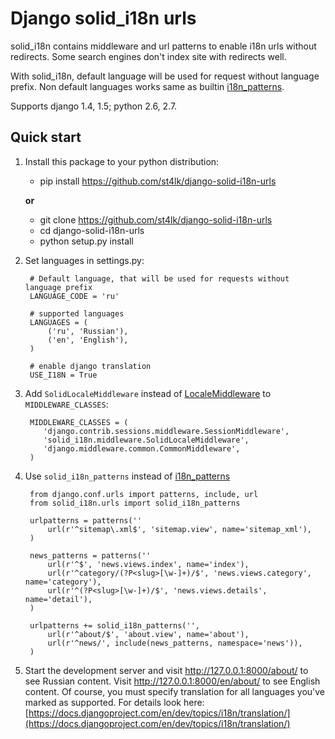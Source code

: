 Django solid_i18n urls
=====

solid_i18n contains middleware and url patterns to enable i18n urls without redirects. Some search engines don't index site with redirects well.

With solid_i18n, default language will be used for request
without language prefix. Non default languages works same as builtin [i18n_patterns](https://docs.djangoproject.com/en/dev/topics/i18n/translation/#django.conf.urls.i18n.i18n_patterns).

Supports django 1.4, 1.5; python 2.6, 2.7.


Quick start
-----------

1. Install this package to your python distribution:

    - pip install https://github.com/st4lk/django-solid-i18n-urls

    **or**

    - git clone https://github.com/st4lk/django-solid-i18n-urls
    - cd django-solid-i18n-urls
    - python setup.py install

2. Set languages in settings.py:

        # Default language, that will be used for requests without language prefix
        LANGUAGE_CODE = 'ru'

        # supported languages
        LANGUAGES = (
            ('ru', 'Russian'),
            ('en', 'English'),
        )

        # enable django translation
        USE_I18N = True

3. Add `SolidLocaleMiddleware` instead of [LocaleMiddleware](https://docs.djangoproject.com/en/dev/topics/i18n/translation/#how-django-discovers-language-preference) to `MIDDLEWARE_CLASSES`:

        MIDDLEWARE_CLASSES = (
           'django.contrib.sessions.middleware.SessionMiddleware',
           'solid_i18n.middleware.SolidLocaleMiddleware',
           'django.middleware.common.CommonMiddleware',
        )

4. Use `solid_i18n_patterns` instead of [i18n_patterns](https://docs.djangoproject.com/en/dev/topics/i18n/translation/#django.conf.urls.i18n.i18n_patterns)

        from django.conf.urls import patterns, include, url
        from solid_i18n.urls import solid_i18n_patterns

        urlpatterns = patterns(''
            url(r'^sitemap\.xml$', 'sitemap.view', name='sitemap_xml'),
        )

        news_patterns = patterns(''
            url(r'^$', 'news.views.index', name='index'),
            url(r'^category/(?P<slug>[\w-]+)/$', 'news.views.category', name='category'),
            url(r'^(?P<slug>[\w-]+)/$', 'news.views.details', name='detail'),
        )

        urlpatterns += solid_i18n_patterns('',
            url(r'^about/$', 'about.view', name='about'),
            url(r'^news/', include(news_patterns, namespace='news')),
        )

5. Start the development server and visit http://127.0.0.1:8000/about/ to see Russian content. Visit http://127.0.0.1:8000/en/about/ to see English content. Of course, you must specify translation for all languages you've marked as supported. For details look here: [https://docs.djangoproject.com/en/dev/topics/i18n/translation/](https://docs.djangoproject.com/en/dev/topics/i18n/translation/)
